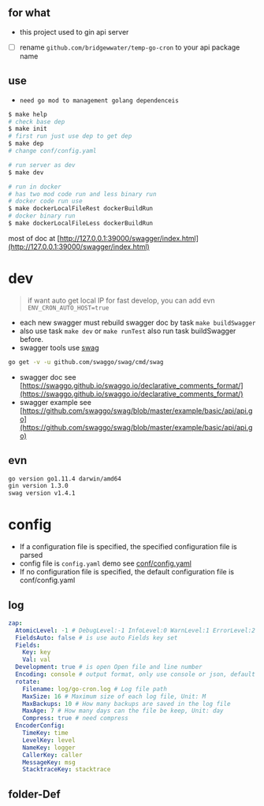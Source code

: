 ## for what

- this project used to gin api server
- [ ] rename `github.com/bridgewwater/temp-go-cron` to your api package name

## use

- `need go mod to management golang dependenceis`

```sh
$ make help
# check base dep
$ make init
# first run just use dep to get dep
$ make dep
# change conf/config.yaml

# run server as dev
$ make dev

# run in docker
# has two mod code run and less binary run
# docker code run use
$ make dockerLocalFileRest dockerBuildRun
# docker binary run
$ make dockerLocalFileLess dockerBuildRun
```

most of doc at [http://127.0.0.1:39000/swagger/index.html](http://127.0.0.1:39000/swagger/index.html)

# dev

> if want auto get local IP for fast develop, you can add evn `ENV_CRON_AUTO_HOST=true`

- each new swagger must rebuild swagger doc by task `make buildSwagger`
- also use task `make dev` or `make runTest` also run task buildSwagger before.
- swagger tools use [swag](https://github.com/swaggo/swag)
```sh
go get -v -u github.com/swaggo/swag/cmd/swag
```

- swagger doc see [https://swaggo.github.io/swaggo.io/declarative_comments_format/](https://swaggo.github.io/swaggo.io/declarative_comments_format/)
- swagger example see [https://github.com/swaggo/swag/blob/master/example/basic/api/api.go](https://github.com/swaggo/swag/blob/master/example/basic/api/api.go)

## evn

```bash
go version go1.11.4 darwin/amd64
gin version 1.3.0
swag version v1.4.1
```

# config

- If a configuration file is specified, the specified configuration file is parsed
- config file is `config.yaml` demo see [conf/config.yaml](conf/config.yaml)
- If no configuration file is specified, the default configuration file is conf/config.yaml

## log

```yaml
zap:
  AtomicLevel: -1 # DebugLevel:-1 InfoLevel:0 WarnLevel:1 ErrorLevel:2
  FieldsAuto: false # is use auto Fields key set
  Fields:
    Key: key
    Val: val
  Development: true # is open Open file and line number
  Encoding: console # output format, only use console or json, default is console
  rotate:
    Filename: log/go-cron.log # Log file path
    MaxSize: 16 # Maximum size of each log file, Unit: M
    MaxBackups: 10 # How many backups are saved in the log file
    MaxAge: 7 # How many days can the file be keep, Unit: day
    Compress: true # need compress
  EncoderConfig:
    TimeKey: time
    LevelKey: level
    NameKey: logger
    CallerKey: caller
    MessageKey: msg
    StacktraceKey: stacktrace
```

## folder-Def

```

```
